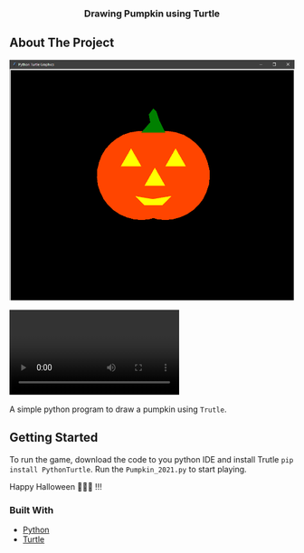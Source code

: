 <div align="center">


  <h3 align="center">Drawing Pumpkin using Turtle</h3>

</div>



<!-- ABOUT THE PROJECT -->
## About The Project

![Product Name Screen Shot](https://github.com/saitejas-janjur/Halloween_Pumpkin/blob/main/Images/Python%20Turtle%20Graphics%2010_31_2021%204_39_21%20PM.png)


![How the program works - Video](https://github.com/saitejas-janjur/Halloween_Pumpkin/blob/main/Images/pumpkin2021.mp4)

A simple python program to draw a pumpkin using `Trutle`.  
<!-- GETTING STARTED -->
## Getting Started

To run the game, download the code to you python IDE and install Trutle `pip install PythonTurtle`. 
Run the `Pumpkin_2021.py` to start playing. 


Happy Halloween 🎃🎃🎃 !!!

### Built With
* [Python](https://www.python.org/)
* [Turtle](https://docs.python.org/3/library/turtle.html)


